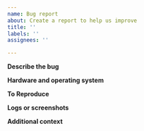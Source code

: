 ```yaml
---
name: Bug report
about: Create a report to help us improve
title: ''
labels: ''
assignees: ''

---
```


**Describe the bug**
<!--
A clear and concise description of what the bug is.
-->

**Hardware and operating system**
<!--
Which Broadcom/Cypress device and operating system are you running on?
-->

**To Reproduce**
<!--
Describe which commands you entered.
-->

**Logs or screenshots**
<!--
If you have, we prefer logs in text form or Wireshark traces. If you want to point out one specific issue, you can also insert a screenshot.
-->

**Additional context**
<!--
Add any other context about the problem here.
-->
